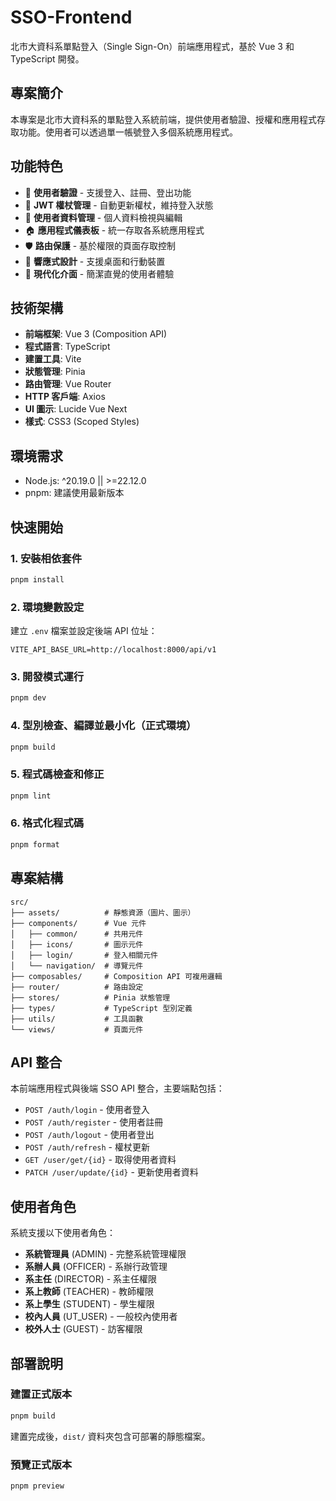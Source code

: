 # SSO-Frontend

北市大資科系單點登入（Single Sign-On）前端應用程式，基於 Vue 3 和 TypeScript 開發。

## 專案簡介

本專案是北市大資科系的單點登入系統前端，提供使用者驗證、授權和應用程式存取功能。使用者可以透過單一帳號登入多個系統應用程式。

## 功能特色

- 🔐 **使用者驗證** - 支援登入、註冊、登出功能
- 🎫 **JWT 權杖管理** - 自動更新權杖，維持登入狀態
- 👤 **使用者資料管理** - 個人資料檢視與編輯
- 🏠 **應用程式儀表板** - 統一存取各系統應用程式
- 🛡️ **路由保護** - 基於權限的頁面存取控制
- 📱 **響應式設計** - 支援桌面和行動裝置
- 🎨 **現代化介面** - 簡潔直覺的使用者體驗

## 技術架構

- **前端框架**: Vue 3 (Composition API)
- **程式語言**: TypeScript
- **建置工具**: Vite
- **狀態管理**: Pinia
- **路由管理**: Vue Router
- **HTTP 客戶端**: Axios
- **UI 圖示**: Lucide Vue Next
- **樣式**: CSS3 (Scoped Styles)

## 環境需求

- Node.js: ^20.19.0 || >=22.12.0
- pnpm: 建議使用最新版本

## 快速開始

### 1. 安裝相依套件

```sh
pnpm install
```

### 2. 環境變數設定

建立 `.env` 檔案並設定後端 API 位址：

```env
VITE_API_BASE_URL=http://localhost:8000/api/v1
```

### 3. 開發模式運行

```sh
pnpm dev
```

### 4. 型別檢查、編譯並最小化（正式環境）

```sh
pnpm build
```

### 5. 程式碼檢查和修正

```sh
pnpm lint
```

### 6. 格式化程式碼

```sh
pnpm format
```

## 專案結構

```
src/
├── assets/          # 靜態資源（圖片、圖示）
├── components/      # Vue 元件
│   ├── common/      # 共用元件
│   ├── icons/       # 圖示元件
│   ├── login/       # 登入相關元件
│   └── navigation/  # 導覽元件
├── composables/     # Composition API 可複用邏輯
├── router/          # 路由設定
├── stores/          # Pinia 狀態管理
├── types/           # TypeScript 型別定義
├── utils/           # 工具函數
└── views/           # 頁面元件
```

## API 整合

本前端應用程式與後端 SSO API 整合，主要端點包括：

- `POST /auth/login` - 使用者登入
- `POST /auth/register` - 使用者註冊
- `POST /auth/logout` - 使用者登出
- `POST /auth/refresh` - 權杖更新
- `GET /user/get/{id}` - 取得使用者資料
- `PATCH /user/update/{id}` - 更新使用者資料

## 使用者角色

系統支援以下使用者角色：

- **系統管理員** (ADMIN) - 完整系統管理權限
- **系辦人員** (OFFICER) - 系辦行政管理
- **系主任** (DIRECTOR) - 系主任權限
- **系上教師** (TEACHER) - 教師權限
- **系上學生** (STUDENT) - 學生權限
- **校內人員** (UT_USER) - 一般校內使用者
- **校外人士** (GUEST) - 訪客權限

## 部署說明

### 建置正式版本

```sh
pnpm build
```

建置完成後，`dist/` 資料夾包含可部署的靜態檔案。

### 預覽正式版本

```sh
pnpm preview
```
